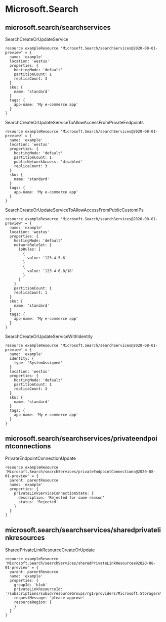 # Microsoft.Search

## microsoft.search/searchservices

SearchCreateOrUpdateService
```bicep
resource exampleResource 'Microsoft.Search/searchServices@2020-08-01-preview' = {
  name: 'example'
  location: 'westus'
  properties: {
    hostingMode: 'default'
    partitionCount: 1
    replicaCount: 3
  }
  sku: {
    name: 'standard'
  }
  tags: {
    app-name: 'My e-commerce app'
  }
}
```

SearchCreateOrUpdateServiceToAllowAccessFromPrivateEndpoints
```bicep
resource exampleResource 'Microsoft.Search/searchServices@2020-08-01-preview' = {
  name: 'example'
  location: 'westus'
  properties: {
    hostingMode: 'default'
    partitionCount: 1
    publicNetworkAccess: 'disabled'
    replicaCount: 3
  }
  sku: {
    name: 'standard'
  }
  tags: {
    app-name: 'My e-commerce app'
  }
}
```

SearchCreateOrUpdateServiceToAllowAccessFromPublicCustomIPs
```bicep
resource exampleResource 'Microsoft.Search/searchServices@2020-08-01-preview' = {
  name: 'example'
  location: 'westus'
  properties: {
    hostingMode: 'default'
    networkRuleSet: {
      ipRules: [
        {
          value: '123.4.5.6'
        }
        {
          value: '123.4.6.0/18'
        }
      ]
    }
    partitionCount: 1
    replicaCount: 1
  }
  sku: {
    name: 'standard'
  }
  tags: {
    app-name: 'My e-commerce app'
  }
}
```

SearchCreateOrUpdateServiceWithIdentity
```bicep
resource exampleResource 'Microsoft.Search/searchServices@2020-08-01-preview' = {
  name: 'example'
  identity: {
    type: 'SystemAssigned'
  }
  location: 'westus'
  properties: {
    hostingMode: 'default'
    partitionCount: 1
    replicaCount: 3
  }
  sku: {
    name: 'standard'
  }
  tags: {
    app-name: 'My e-commerce app'
  }
}
```

## microsoft.search/searchservices/privateendpointconnections

PrivateEndpointConnectionUpdate
```bicep
resource exampleResource 'Microsoft.Search/searchServices/privateEndpointConnections@2020-08-01-preview' = {
  parent: parentResource 
  name: 'example'
  properties: {
    privateLinkServiceConnectionState: {
      description: 'Rejected for some reason'
      status: 'Rejected'
    }
  }
}
```

## microsoft.search/searchservices/sharedprivatelinkresources

SharedPrivateLinkResourceCreateOrUpdate
```bicep
resource exampleResource 'Microsoft.Search/searchServices/sharedPrivateLinkResources@2020-08-01-preview' = {
  parent: parentResource 
  name: 'example'
  properties: {
    groupId: 'blob'
    privateLinkResourceId: '/subscriptions/subid/resourceGroups/rg1/providers/Microsoft.Storage/storageAccounts/storageAccountName'
    requestMessage: 'please approve'
    resourceRegion: {
    }
  }
}
```
